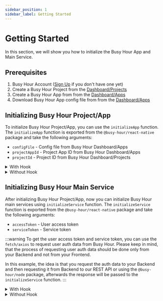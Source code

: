 ```yaml
---
sidebar_position: 1
sidebar_label: Getting Started
---
```


# Getting Started

In this section, we will show you how to initialize the Busy Hour App and Main Service.

## Prerequisites

1. Busy Hour Account ([Sign Up](https://busyhour.id/auth/sign-up) if you don't have one yet)
2. Create a Busy Hour Project from the [Dashboard/Projects](https://busyhour.id/dashboard/projects)
3. Create a Busy Hour App from from the [Dashboard/Apps](https://busyhour.id/dashboard/apps)
4. Download Busy Hour App config file from from the [Dashboard/Apps](https://busyhour.id/dashboard/apps)

## Initializing Busy Hour Project/App

To initialize Busy Hour Project/App, you can use the `initializeApp` function. The `initializeApp` function is exported from the `@busy-hour/react-native` package and take the following arguments:

- `configFile` - Config file from Busy Hour Dashboard/Apps
- `projectAppId` - Project App ID from Busy Hour Dashboard/Apps
- `projectId` - Project ID from Busy Hour Dashboard/Projects

<details>
<summary>With Hook</summary>

```tsx title="src/index.tsx"
import React from 'react';
import { Text } from 'react-native';
import { useInitBusyApp } from '@busy-hour/react/hooks';
// Config file from Busy Hour Dashboard
import busyConfig from './busyConfig.json';

export default function Index() {
  // highlight-start
  const isAppInitialized = useInitBusyApp({
    // initialize the app based on the config file
    configFile: busyConfig,
    projectAppId: 'your-project-app-id',
    projectId: 'your-project-id',
    // determine if the app should be initialized or not
    isShouldInit: true,
  });
  // highlight-end

  if (!isAppInitialized) {
    return <Text>Loading...</Text>;
  }

  return <App />;
}
```

</details>

<details>
<summary>Without Hook</summary>

```tsx title="src/index.tsx"
import React, { useEffect } from 'react';
import { Text } from 'react-native';
import { initializeApp } from '@busy-hour/react-native';
// Config file from Busy Hour Dashboard
import busyConfig from './busyConfig.json';

export default function Index() {
  const [isServiceInitialized, setServiceIsInitialized] = useState(false);

  useEffect(() => {
    (async () => {
      // highlight-start
      await initializeApp({
        // initialize the app based on the config file
        configFile: busyConfig,
        projectAppId: 'your-project-app-id',
        projectId: 'your-project-id',
      });
      // highlight-end

      setServiceIsInitialized(true);
    })();
  }, []);

  if (!isServiceInitialized) {
    return <Text>Loading...</Text>;
  }

  return <App />;
}
```

</details>

## Initializing Busy Hour Main Service

After initializing Busy Hour Project/App, now you can initialize Busy Hour main services using `initializeService` function. The `initializeService` function is exported from the `@busy-hour/react-native` package and take the following arguments:

- `accessToken` - User access token
- `serviceToken` - Service token

:::warning
To get the user access token and service token, you can use the `fetch/axios` to request user auth data from Busy Hour. Please keep in mind, that the process of requesting user auth data should be done only from your Backend and not from your Frontend.

In this example, the idea is that you request the auth data to your Backend and then requesting it from Backend to our REST API or using the `@busy-hour/node` package, afterwards the response will be passed to the `initializeService` function.
:::

<details>
<summary>With Hook</summary>

```tsx title="src/main.tsx"
import React from 'react';
import { Text } from 'react-native';
import { useInitBusyService } from '@busy-hour/react/hooks';

export default function Main() {
  // highlight-start
  const isServiceInitialized = useInitBusyService({
    // get user auth data from busy hour through your BE
    // read more at https://docs.busyhour.id/docs/category/nodejs
    // or at https://docs.busyhour.id/docs/category/rest
    accessToken: 'your-user-access-token',
    serviceToken: 'your-user-service-token',
    // determine if the app should be initialized or not
    isShouldInit: true,
  });
  // highlight-end

  if (!isServiceInitialized) {
    return <Text>Loading...</Text>;
  }

  return <MainApp />;
}
```

</details>

<details>
<summary>Without Hook</summary>

```tsx title="src/main.tsx"
import React, { useEffect } from 'react'
import { Text } from 'react-native'
import { initializeService } from '@busy-hour/react-native';

export default function Main() {
  useEffect(() => {
    (async () => {
      // get user auth data from busy hour through your BE
      // read more at https://docs.busyhour.id/docs/category/nodejs
      // or at https://docs.busyhour.id/docs/category/rest
      // highlight-start
      const { data } = await axios.post<{
        accessToken: string,
        serviceToken: string
      }>(...)
      // highlight-end

      // initialize the service using the auth
      // highlight-next-line
      await initializeService(data.accessToken, data.serviceToken);
    })();
  }, []);

  return <MainApp />
}
```

</details>
